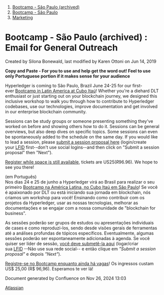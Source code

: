 1. [Bootcamp - São Paulo (archived)](index.html)
2. [Bootcamp - São Paulo](18874376.html)
3. [Marketing](Marketing_18874396.html)

# Bootcamp - São Paulo (archived) : Email for General Outreach

Created by Silona Bonewald, last modified by Karen Ottoni on Jun 14, 2019

**Copy and Paste - For you to use and help get the word out! Feel to use only Portuguese portion if it makes sense for your audience**

Hyperledger is coming to São Paulo, Brazil June 24-25 for our first-ever [Bootcamp in Latin America at Cubo Itaú](https://events.linuxfoundation.org/events/hyperledger-bootcamp-brazil-2019/)! Whether you're a diehard DLT enthusiast or just starting out on your blockchain journey, we designed this inclusive workshop to walk you through how to contribute to Hyperledger codebases, use our technologies, improve documentation and get involved in our enterprise blockchain community. 

Sessions can be study groups or someone presenting something they've worked on before and showing others how to do it. Sessions can be general overviews, but also deep dives on specific topics. Some sessions can even be spontaneously added to the schedule on the same day. If you would like to lead a session, please [submit a session proposal here](https://lf-hyperledger.atlassian.net/wiki/display/BSP/Sessions) (login/create your [LFID](https://identity.linuxfoundation.org/) first--don't use social logins--and then click on "Submit a session proposal" then "Next").

[Register while space is still available](https://www.cvent.com/events/hyperledger-bootcamp-brazil-2019/registration-0e72c7c066124895996e4d50c4ea2aff.aspx?fqp=true), tickets are US$25 (R$96.96). We hope to see you there!

(em Português)  
Nos dias 24 e 25 de junho a Hyperledger virá ao Brasil para realizar o seu primeiro [Bootcamp na América Latina, no Cubo Itaú em São Paulo](https://events.linuxfoundation.org/events/hyperledger-bootcamp-brazil-2019/)! Se você é apaixonado por DLT ou está iniciando sua jornada em blockchain, nós criamos um workshop para você! Ensinando como contribuir com os projetos da Hyperledger, usar as nossas tecnologias, melhorar as documentações e se engajar com a nossa comunidade de "blockchain for business".

As sessões poderão ser grupos de estudos ou apresentações individuais de cases e como reproduzi-los, sendo desde visões gerais de ferramentas até a análises profundas de tópicos específicos. Eventualmente, algumas sessões poderão ser espontaneamente adicionadas à agenda. Se você quiser ser líder de sessão, [você deve submetê-la aqui](https://lf-hyperledger.atlassian.net/wiki/display/BSP/Sessions) (logar/criar sua [LFID](https://identity.linuxfoundation.org/) --Não use sua rede social-- e então clique em *"Submit a session proposal"* e depois *"Next"*).

[Registre-se no Bootcamp enquanto ainda há vagas](https://www.cvent.com/events/hyperledger-bootcamp-brazil-2019/registration-0e72c7c066124895996e4d50c4ea2aff.aspx?fqp=true)! Os ingressos custam US$ 25,00 (R$ 96,96). Esperamos te ver lá!

Document generated by Confluence on Nov 26, 2024 13:03

[Atlassian](http://www.atlassian.com/)

